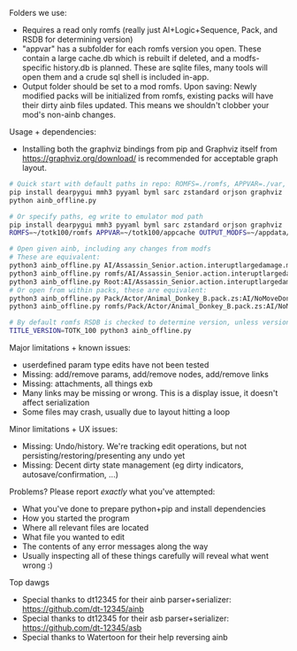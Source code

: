 Folders we use:
- Requires a read only romfs (really just AI+Logic+Sequence, Pack, and RSDB for determining version)
- "appvar" has a subfolder for each romfs version you open. These contain a large cache.db which is rebuilt if deleted, and a modfs-specific history.db is planned. These are sqlite files, many tools will open them and a crude sql shell is included in-app.
- Output folder should be set to a mod romfs. Upon saving: Newly modified packs will be initialized from romfs, existing packs will have their dirty ainb files updated. This means we shouldn't clobber your mod's non-ainb changes.


Usage + dependencies:
- Installing both the graphviz bindings from pip and Graphviz itself from https://graphviz.org/download/ is recommended for acceptable graph layout.
```sh
# Quick start with default paths in repo: ROMFS=./romfs, APPVAR=./var, OUTPUT_MODFS=./var/modfs
pip install dearpygui mmh3 pyyaml byml sarc zstandard orjson graphviz
python ainb_offline.py

# Or specify paths, eg write to emulator mod path
pip install dearpygui mmh3 pyyaml byml sarc zstandard orjson graphviz
ROMFS=~/totk100/romfs APPVAR=~/totk100/appcache OUTPUT_MODFS=~/appdata/Ryujinx/sdcard/atmosphere/contents/0100f2c0115b6000/romfs python ainb_offline.py

# Open given ainb, including any changes from modfs
# These are equivalent:
python3 ainb_offline.py AI/Assassin_Senior.action.interuptlargedamage.module.ainb  # romfs-relative
python3 ainb_offline.py romfs/AI/Assassin_Senior.action.interuptlargedamage.module.ainb  # cwd-relative into "romfs"
python3 ainb_offline.py Root:AI/Assassin_Senior.action.interuptlargedamage.module.ainb  # "Root" is a pack
# Or open from within packs, these are equivalent:
python3 ainb_offline.py Pack/Actor/Animal_Donkey_B.pack.zs:AI/NoMoveDonkey.root.ainb  # romfs-relative pack
python3 ainb_offline.py romfs/Pack/Actor/Animal_Donkey_B.pack.zs:AI/NoMoveDonkey.root.ainb  # cwd-relative pack

# By default romfs RSDB is checked to determine version, unless version is specified:
TITLE_VERSION=TOTK_100 python3 ainb_offline.py
```

Major limitations + known issues:
- userdefined param type edits have not been tested
- Missing: add/remove params, add/remove nodes, add/remove links
- Missing: attachments, all things exb
- Many links may be missing or wrong. This is a display issue, it doesn't affect serialization
- Some files may crash, usually due to layout hitting a loop


Minor limitations + UX issues:
- Missing: Undo/history. We're tracking edit operations, but not persisting/restoring/presenting any undo yet
- Missing: Decent dirty state management (eg dirty indicators, autosave/confirmation, ...)


Problems? Please report *exactly* what you've attempted:
- What you've done to prepare python+pip and install dependencies
- How you started the program
- Where all relevant files are located
- What file you wanted to edit
- The contents of any error messages along the way
- Usually inspecting all of these things carefully will reveal what went wrong :)


Top dawgs
- Special thanks to dt12345 for their ainb parser+serializer: https://github.com/dt-12345/ainb
- Special thanks to dt12345 for their asb parser+serializer: https://github.com/dt-12345/asb
- Special thanks to Watertoon for their help reversing ainb
